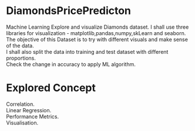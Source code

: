 # DiamondsPricePredicton
Machine Learning Explore and visualize Diamonds dataset. 
I shall use three libraries for visualization - matplotlib,pandas,numpy,skLearn and seaborn.   
The objective of this Dataset is to try with different visuals and make sense of the data.    
I shall also split the data into training and test dataset with different proportions.     
Check the change in accuracy to apply ML algorithm.

# Explored Concept
Correlation.   
Linear Regression.     
Performance Metrics.       
Visualisation.
